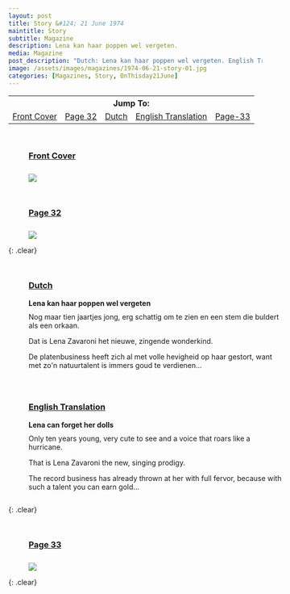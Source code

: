 ```yaml
---
layout: post
title: Story &#124; 21 June 1974
maintitle: Story
subtitle: Magazine
description: Lena kan haar poppen wel vergeten.
media: Magazine
post_description: "Dutch: Lena kan haar poppen wel vergeten. English Translation: Lena can forget her dolls." 
image: /assets/images/magazines/1974-06-21-story-01.jpg
categories: [Magazines, Story, OnThisday21June]
---
```


<table>
<tr align="center">
<th colspan="5">Jump To:</th>
</tr>

<tr align="center">
<td><a href="#front-cover">Front Cover</a></td>
<td><a href="#page-32">Page 32</a></td>
<td><a href="#dutch">Dutch</a></td>
<td><a href="#english">English Translation</a></td>
<td><a href="#page-33">Page-33</a></td>
</tr>
</table>

<figure class="fig1">
<figcaption>
<h3 id="front-cover"><a href="#front-cover">Front Cover</a></h3>
</figcaption>
<a href="/assets/images/magazines/1974-06-21-story-01.jpg"><img src="/assets/images/magazines/1974-06-21-story-01.jpg" class="full-width zoom-in"></a>
</figure>

<figure class="fig2">
<figcaption>
<h3 id="page-32"><a href="#page-32">Page 32</a></h3>
</figcaption>
<a href="/assets/images/magazines/1974-06-21-story-02.jpg"><img src="/assets/images/magazines/1974-06-21-story-02.jpg" class="full-width zoom-in"></a>
</figure>

{: .clear}

<figure class="fig1">
<figcaption>
<h3 id="dutch"><a href="#dutch">Dutch</a></h3>
<strong>Lena kan haar poppen wel vergeten</strong>
</figcaption>
<p>Nog maar tien jaartjes jong, erg schattig om te zien en een stem die buldert als een orkaan.</p>
<p>Dat is Lena Zavaroni het nieuwe, zingende wonderkind.</p>
<p>De platenbusiness heeft zich al met volle hevigheid op haar gestort, want met zo'n natuurtalent is immers goud te verdienen...</p>
</figure>

<figure class="fig2">
<figcaption>
<h3 id="english"><a href="#english">English Translation</a></h3>
<strong>Lena can forget her dolls</strong>
</figcaption>
<p>Only ten years young, very cute to see and a voice that roars like a hurricane.</p>
<p>That is Lena Zavaroni the new, singing prodigy.</p>
<p>The record business has already thrown at her with full fervor, because with such a talent you can earn gold...</p>
</figure>

{: .clear}

<figure class="fig1">
<figcaption>
<h3 id="page-33"><a href="#page-33">Page 33</a></h3>
</figcaption>
<a href="/assets/images/magazines/1974-06-21-story-03.jpg"><img src="/assets/images/magazines/1974-06-21-story-03.jpg" class="full-width zoom-in"></a>
</figure>

<br />{: .clear}

<style>
.fig1 {float:left; width:49%;}

.fig2 {float:right; width:49%;}

.fig3 {float:right; width:100%;}

figcaption {float:left; width:100%;}

@media screen and (orientation:portrait) {
.fig1, .fig2 {float:left; width:100%;}
figcaption {float:left; width:100%; margin-bottom: 10px;}
}
</style>

